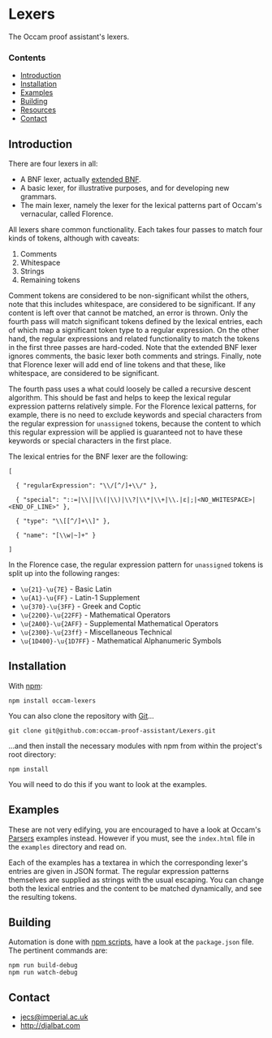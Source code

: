 # Lexers

The Occam proof assistant's lexers.

### Contents

- [Introduction](#introduction)
- [Installation](#installation)
- [Examples](#examples)
- [Building](#building)
- [Resources](#resources)
- [Contact](#contact)

## Introduction

There are four lexers in all:

* A BNF lexer, actually [extended BNF](https://en.wikipedia.org/wiki/Extended_Backus%E2%80%93Naur_form).
* A basic lexer, for illustrative purposes, and for developing new grammars.
* The main lexer, namely the lexer for the lexical patterns part of Occam's vernacular, called Florence.

All lexers share common functionality. Each takes four passes to match four kinds of tokens, although with caveats:

1. Comments
2. Whitespace
3. Strings
4. Remaining tokens

Comment tokens are considered to be non-significant whilst the others, note that this includes whitespace, are considered to be significant. If any content is left over that cannot be matched, an error is thrown. Only the fourth pass will match significant tokens defined by the lexical entries, each of which map a significant token type to a regular expression. On the other hand, the regular expressions and related functionality to match the tokens in the first three passes are hard-coded. Note that the extended BNF lexer ignores comments, the basic lexer both comments and strings. Finally, note that Florence lexer will add end of line tokens and that these, like whitespace, are considered to be significant.

The fourth pass uses a what could loosely be called a recursive descent algorithm. This should be fast and helps to keep the lexical regular expression patterns relatively simple. For the Florence lexical patterns, for example, there is no need to exclude keywords and special characters from the regular expression for `unassigned` tokens, because the content to which this regular expression will be applied is guaranteed not to have these keywords or special characters in the first place.

The lexical entries for the BNF lexer are the following:

    [
    
      { "regularExpression": "\\/[^/]+\\/" },
    
      { "special": "::=|\\||\\(|\\)|\\?|\\*|\\+|\\.|ε|;|<NO_WHITESPACE>|<END_OF_LINE>" },
    
      { "type": "\\[[^/]+\\]" },
    
      { "name": "[\\w|~]+" }
    
    ]
    
In the Florence case, the regular expression pattern for `unassigned` tokens is split up into the following ranges:

* `\u{21}-\u{7E}` - Basic Latin
* `\u{A1}-\u{FF}` - Latin-1 Supplement
* `\u{370}-\u{3FF}` - Greek and Coptic
* `\u{2200}-\u{22FF}` - Mathematical Operators
* `\u{2A00}-\u{2AFF}` - Supplemental Mathematical Operators
* `\u{2300}-\u{23ff}` - Miscellaneous Technical
* `\u{1D400}-\u{1D7FF}` - Mathematical Alphanumeric Symbols

## Installation

With [npm](https://www.npmjs.com/):

    npm install occam-lexers

You can also clone the repository with [Git](https://git-scm.com/)...

    git clone git@github.com:occam-proof-assistant/Lexers.git

...and then install the necessary modules with npm from within the project's root directory:

    npm install

You will need to do this if you want to look at the examples.

## Examples

These are not very edifying, you are encouraged to have a look at Occam's [Parsers](https://github.com/occam-proof-assistant/Parsers) examples instead. However if you must, see the `index.html` file in the `examples` directory and read on.

Each of the examples has a textarea in which the corresponding lexer's entries are given in JSON format. The regular expression patterns themselves are supplied as strings with the usual escaping. You can change both the lexical entries and the content to be matched dynamically, and see the resulting tokens.

## Building

Automation is done with [npm scripts](https://docs.npmjs.com/misc/scripts), have a look at the `package.json` file. The pertinent commands are:

    npm run build-debug
    npm run watch-debug

## Contact

* jecs@imperial.ac.uk
* http://djalbat.com
